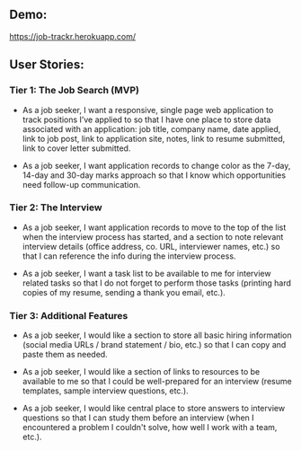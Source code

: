 ## Demo:

https://job-trackr.herokuapp.com/

## User Stories:

### Tier 1: The Job Search (MVP)

- As a job seeker, I want a responsive, single page web application to track positions I’ve applied to so that I have one place to store data associated with an application: job title, company name, date applied, link to job post, link to application site, notes, link to resume submitted, link to cover letter submitted.

- As a job seeker, I want application records to change color as the 7-day, 14-day and 30-day marks approach so that I know which opportunities need follow-up communication.

### Tier 2: The Interview

- As a job seeker, I want application records to move to the top of the list when the interview process has started, and a section to note relevant interview details (office address, co. URL, interviewer names, etc.) so that I can reference the info during the interview process.

- As a job seeker, I want a task list to be available to me for interview related tasks so that I do not forget to perform those tasks (printing hard copies of my resume, sending a thank you email, etc.).

### Tier 3: Additional Features

- As a job seeker, I would like a section to store all basic hiring information (social media URLs / brand statement / bio, etc.) so that I can copy and paste them as needed.

- As a job seeker, I would like a section of links to resources to be available to me so that I could be well-prepared for an interview (resume templates, sample interview questions, etc.).

- As a job seeker, I would like central place to store answers to interview questions so that I can study them before an interview (when I encountered a problem I couldn't solve, how well I work with a team, etc.).


